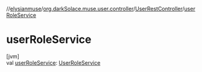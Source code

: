 //[elysianmuse](../../../index.md)/[org.darkSolace.muse.user.controller](../index.md)/[UserRestController](index.md)/[userRoleService](user-role-service.md)

# userRoleService

[jvm]\
val [userRoleService](user-role-service.md): [UserRoleService](../../org.darkSolace.muse.user.service/-user-role-service/index.md)
